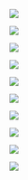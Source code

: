 ![](Images/5b04074e7a99050cec46d36f.jpg)

![](Images/5b04fe217a99050cec46d402.jpg)

![](Images/5b05005b7a99050cec46d40f.jpg)

![](Images/5b050a537a99050cec46d41b.jpg)

![](Images/5b050d427a99050cec46d461.jpg)

![](Images/5b050df67a99050cec46d463.jpg)

![](Images/5b05153b7a99050cec46d482.jpg)

![](Images/5b0516187a99050cec46d486.jpg)

![](Images/5b0529fc7a99050cec46d4d8.jpg)

![](Images/5afd23e0d0d202135c81e262.png)

